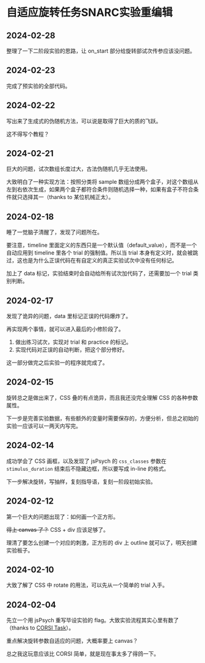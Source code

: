 # 自适应旋转任务SNARC实验重编辑

## 2024-02-28
整理了一下二阶段实验的思路，让 on_start 部分给旋转部试次传参应该没问题。

## 2024-02-23
完成了预实验的全部代码。

## 2024-02-22
写出来了生成式的伪随机方法，可以说是取得了巨大的质的飞跃。

这不得写个教程？

## 2024-02-21
巨大的问题，试次数组长度过大，古法伪随机几乎无法使用。

大致明白了一种实现方法：按照分类将 sample 数组分成两个盒子，对这个数组从左到右依次生成，如果两个盒子都符合条件则随机选择一种，如果有盒子不符合条件就只选择其一（thanks to 某位机械正太）。

## 2024-02-18
睡了一觉脑子清醒了，发现了问题所在。

要注意，timeline 里面定义的东西只是一个默认值（default_value），而不是一个自动应用到 timeline 里各个 trial 的强制值。所以当 trial 本身有定义时，就会被跳过，这也是为什么正误代码在有自定义的真正实验试次中没有任何标记。

加上了 data 标记，实验结束时会自动给所有试次加代码了，还需要加一个 trial 类别判断。

## 2024-02-17
发现了诡异的问题，data 里标记正误的代码爆炸了。

再实现两个事情，就可以进入最后的小修阶段了。

1. 做出练习试次，实现对 trial 和 practice 的标记。
2. 实现代码对正误的自动判断，把这个部分修好。

这一部分做完之后实验一的程序就完成了。

## 2024-02-15
旋转总之是做出来了，CSS 叠的有点诡异，而且我还没完全理解 CSS 的各种参数属性。

下一步是完善实验数据，有些额外的变量时需要保存的，方便分析，但总之初始的实验一应该可以一两天内写完。

## 2024-02-14
成功学会了 CSS 画框，以及发现了 jsPsych 的 `css_classes` 参数在 `stimulus_duration` 结束后不隐藏边框，所以要写成 in-line 的格式。

下一步解决旋转，写抽样，复刻指导语，复刻一阶段初始实验。

## 2024-02-12
第一个巨大的问题出现了：如何画一个正方形。

~~得上 canvas 了？~~ CSS + div 应该足够了。

理清了要怎么创建一个对应的刺激，正方形的 div 上 outline 就可以了，明天创建实验板子。

## 2024-02-10
大致了解了 CSS 中 rotate 的用法，可以先从一个简单的 trial 入手。

## 2024-02-04
先立一个用 jsPsych 重写毕设实验的 flag。大致实验流程其实心里有数了（thanks to [CORSI Task](../corsi/index.md)）。

重点解决旋转参数自适应的问题，大概率要上 canvas？

总之我这玩意应该比 CORSI 简单，就是现在事太多了得鸽一下。
